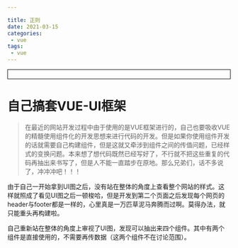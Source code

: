 ```yaml
---

title: 正则
date: 2021-03-15
categories:
 - vue
tags:
 - vue
---
```




<div style="border:solid 1px #000;padding: 10px;">
<Icon type='phone'/>
</div>

# 自己搞套VUE-UI框架

> 在最近的网站开发过程中由于使用的是VUE框架进行的，自己也要吸收VUE的精髓使用组件化的开发思想来进行代码的开发。但是如果你使用组件开发的话就需要自己构建组件，但是这就又牵涉到组件之间的传值问题，已经样式的变换问题。本来想了想代码既然已经写好了，不行就不把这些重复的代码再抽出来书写了，但是人不能一直踏步在原地。那么兄弟们，话不多说了，冲冲冲吧！！！

​		由于自己一开始拿到UI图之后，没有站在整体的角度上查看整个网站的样式。这样就照成了看见UI图之后一顿梭哈，但是开发到第二个页面之后发现每个网页的header与footer都是一样的，心里真是一万匹草泥马奔腾而过啊。莫得办法，就只能重头再构建啦。

​		自己重新站在整体的角度上审视了UI图，发现可以抽出来四个组件。其中有两个组件是直接使用的，不需要再传数据（这两个组件不在讨论范围）。


